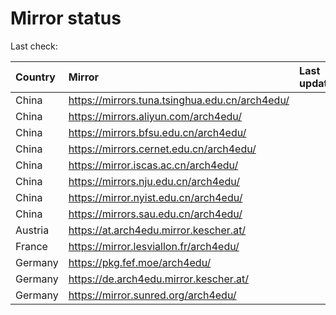 <script src="./time.js"></script>
# Mirror status
Last check: <script type="text/javascript">localize(1738732994.062479);</script>

|Country|Mirror|Last update|
|:------|:-----|:----------|
|China|https://mirrors.tuna.tsinghua.edu.cn/arch4edu/|<script type="text/javascript">localize(1738694359);</script>|
|China|https://mirrors.aliyun.com/arch4edu/|<script type="text/javascript">localize(1738694359);</script>|
|China|https://mirrors.bfsu.edu.cn/arch4edu/|<script type="text/javascript">localize(1738694359);</script>|
|China|https://mirrors.cernet.edu.cn/arch4edu/|<script type="text/javascript">localize(1738694359);</script>|
|China|https://mirror.iscas.ac.cn/arch4edu/|<script type="text/javascript">localize(1738694359);</script>|
|China|https://mirrors.nju.edu.cn/arch4edu/|<script type="text/javascript">localize(1738651345);</script>|
|China|https://mirror.nyist.edu.cn/arch4edu/|<script type="text/javascript">localize(1738694359);</script>|
|China|https://mirrors.sau.edu.cn/arch4edu/|<script type="text/javascript">localize(1731653531);</script>|
|Austria|https://at.arch4edu.mirror.kescher.at/|<script type="text/javascript">localize(1738694359);</script>|
|France|https://mirror.lesviallon.fr/arch4edu/|<script type="text/javascript">localize(1738651345);</script>|
|Germany|https://pkg.fef.moe/arch4edu/|<script type="text/javascript">localize(1738694359);</script>|
|Germany|https://de.arch4edu.mirror.kescher.at/|<script type="text/javascript">localize(1738694359);</script>|
|Germany|https://mirror.sunred.org/arch4edu/|<script type="text/javascript">localize(1738694359);</script>|

<script src="./tablefilter/tablefilter.js"></script>
<script src="./table.js"></script>
